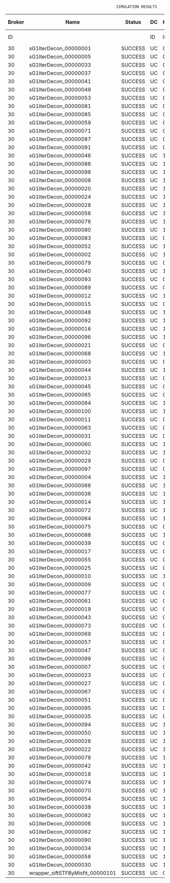 

                                                     SIMULATION RESULTS

|Broker|         Name         | Status|  DC  |Host|Host PEs |VM|   VM PEs|   VM MIPS|ActivityLen|StartTime|FinishTime|ExecTime
|------|----------------------|-------|------|----|---------|--|---------|----------|-----------|---------|----------|--------
|    ID|                      |       |    ID|  ID|CPU cores|ID|CPU cores|        MI|         MI|  Seconds|   Seconds| Seconds
|    30| sG1IterDecon_00000001|SUCCESS|    UC|   0|       12|120|        2|    1000.0|      56150|  35226.9|   35929.9|   703.0
|    30| sG1IterDecon_00000005|SUCCESS|    UC|   0|       12|120|        2|    1000.0|      56150|  35226.9|   35929.9|   703.0
|    30| sG1IterDecon_00000033|SUCCESS|    UC|   0|       12|120|        2|    1000.0|      56150|  35226.9|   35929.9|   703.0
|    30| sG1IterDecon_00000037|SUCCESS|    UC|   0|       12|120|        2|    1000.0|      56150|  35226.9|   35929.9|   703.0
|    30| sG1IterDecon_00000041|SUCCESS|    UC|   0|       12|120|        2|    1000.0|      56150|  35226.9|   35929.9|   703.0
|    30| sG1IterDecon_00000049|SUCCESS|    UC|   0|       12|120|        2|    1000.0|      56150|  35226.9|   35929.9|   703.0
|    30| sG1IterDecon_00000053|SUCCESS|    UC|   0|       12|120|        2|    1000.0|      56150|  35226.9|   35929.9|   703.0
|    30| sG1IterDecon_00000081|SUCCESS|    UC|   0|       12|120|        2|    1000.0|      56150|  35226.9|   35929.9|   703.0
|    30| sG1IterDecon_00000085|SUCCESS|    UC|   0|       12|120|        2|    1000.0|      56150|  35226.9|   35929.9|   703.0
|    30| sG1IterDecon_00000059|SUCCESS|    UC|   0|       12|122|        2|    1000.0|      56150|  35226.9|   35929.9|   703.0
|    30| sG1IterDecon_00000071|SUCCESS|    UC|   0|       12|122|        2|    1000.0|      56150|  35226.9|   35929.9|   703.0
|    30| sG1IterDecon_00000087|SUCCESS|    UC|   0|       12|122|        2|    1000.0|      56150|  35226.9|   35929.9|   703.0
|    30| sG1IterDecon_00000091|SUCCESS|    UC|   0|       12|122|        2|    1000.0|      56150|  35226.9|   35929.9|   703.0
|    30| sG1IterDecon_00000046|SUCCESS|    UC|   1|       12|121|        2|    1000.0|      56150|  35226.9|   35929.9|   703.0
|    30| sG1IterDecon_00000086|SUCCESS|    UC|   1|       12|121|        2|    1000.0|      56150|  35226.9|   35929.9|   703.0
|    30| sG1IterDecon_00000098|SUCCESS|    UC|   1|       12|121|        2|    1000.0|      56150|  35226.9|   35929.9|   703.0
|    30| sG1IterDecon_00000008|SUCCESS|    UC|   1|       12|123|        2|    1000.0|      56150|  35226.9|   35929.9|   703.0
|    30| sG1IterDecon_00000020|SUCCESS|    UC|   1|       12|123|        2|    1000.0|      56150|  35226.9|   35929.9|   703.0
|    30| sG1IterDecon_00000024|SUCCESS|    UC|   1|       12|123|        2|    1000.0|      56150|  35226.9|   35929.9|   703.0
|    30| sG1IterDecon_00000028|SUCCESS|    UC|   1|       12|123|        2|    1000.0|      56150|  35226.9|   35929.9|   703.0
|    30| sG1IterDecon_00000056|SUCCESS|    UC|   1|       12|123|        2|    1000.0|      56150|  35226.9|   35929.9|   703.0
|    30| sG1IterDecon_00000076|SUCCESS|    UC|   1|       12|123|        2|    1000.0|      56150|  35226.9|   35929.9|   703.0
|    30| sG1IterDecon_00000080|SUCCESS|    UC|   1|       12|123|        2|    1000.0|      56150|  35226.9|   35929.9|   703.0
|    30| sG1IterDecon_00000083|SUCCESS|    UC|   0|       12|122|        2|    1000.0|      59381|  35226.9|   35964.1|   737.2
|    30| sG1IterDecon_00000052|SUCCESS|    UC|   1|       12|123|        2|    1000.0|      61375|  35226.9|   35977.1|   750.3
|    30| sG1IterDecon_00000002|SUCCESS|    UC|   1|       12|121|        2|    1000.0|      60450|  35226.9|   35978.0|   751.1
|    30| sG1IterDecon_00000079|SUCCESS|    UC|   0|       12|122|        2|    1000.0|      83667|  35226.9|   36207.1|   980.2
|    30| sG1IterDecon_00000040|SUCCESS|    UC|   1|       12|123|        2|    1000.0|      91200|  35226.9|   36232.3|  1005.4
|    30| sG1IterDecon_00000093|SUCCESS|    UC|   0|       12|120|        2|    1000.0|      96311|  35226.9|   36251.6|  1024.7
|    30| sG1IterDecon_00000089|SUCCESS|    UC|   0|       12|120|        2|    1000.0|     115702|  35226.9|   36397.6|  1170.7
|    30| sG1IterDecon_00000012|SUCCESS|    UC|   1|       12|123|        2|    1000.0|     117306|  35226.9|   36441.3|  1214.4
|    30| sG1IterDecon_00000015|SUCCESS|    UC|   0|       12|122|        2|    1000.0|     115126|  35226.9|   36507.1|  1280.2
|    30| sG1IterDecon_00000048|SUCCESS|    UC|   1|       12|123|        2|    1000.0|     131219|  35226.9|   36546.1|  1319.2
|    30| sG1IterDecon_00000092|SUCCESS|    UC|   1|       12|123|        2|    1000.0|     135995|  35226.9|   36580.0|  1353.1
|    30| sG1IterDecon_00000016|SUCCESS|    UC|   1|       12|123|        2|    1000.0|     144034|  35226.9|   36632.6|  1405.7
|    30| sG1IterDecon_00000096|SUCCESS|    UC|   1|       12|123|        2|    1000.0|     146964|  35226.9|   36650.2|  1423.4
|    30| sG1IterDecon_00000021|SUCCESS|    UC|   0|       12|120|        2|    1000.0|     156382|  35226.9|   36684.5|  1457.7
|    30| sG1IterDecon_00000068|SUCCESS|    UC|   1|       12|123|        2|    1000.0|     162933|  35226.9|   36738.5|  1511.7
|    30| sG1IterDecon_00000003|SUCCESS|    UC|   0|       12|122|        2|    1000.0|     143490|  35226.9|   36762.9|  1536.1
|    30| sG1IterDecon_00000044|SUCCESS|    UC|   1|       12|123|        2|    1000.0|     168756|  35226.9|   36767.6|  1540.8
|    30| sG1IterDecon_00000013|SUCCESS|    UC|   0|       12|120|        2|    1000.0|     173487|  35226.9|   36796.5|  1569.6
|    30| sG1IterDecon_00000045|SUCCESS|    UC|   0|       12|120|        2|    1000.0|     193935|  35226.9|   36919.7|  1692.8
|    30| sG1IterDecon_00000065|SUCCESS|    UC|   0|       12|120|        2|    1000.0|     195345|  35226.9|   36927.5|  1700.7
|    30| sG1IterDecon_00000084|SUCCESS|    UC|   1|       12|123|        2|    1000.0|     231134|  35226.9|   37048.8|  1821.9
|    30| sG1IterDecon_00000100|SUCCESS|    UC|   1|       12|123|        2|    1000.0|     237950|  35226.9|   37076.1|  1849.2
|    30| sG1IterDecon_00000011|SUCCESS|    UC|   0|       12|122|        2|    1000.0|     182930|  35226.9|   37100.5|  1873.6
|    30| sG1IterDecon_00000063|SUCCESS|    UC|   0|       12|122|        2|    1000.0|     188230|  35226.9|   37142.8|  1916.0
|    30| sG1IterDecon_00000031|SUCCESS|    UC|   0|       12|122|        2|    1000.0|     190673|  35226.9|   37161.3|  1934.4
|    30| sG1IterDecon_00000060|SUCCESS|    UC|   1|       12|123|        2|    1000.0|     265578|  35226.9|   37173.1|  1946.2
|    30| sG1IterDecon_00000032|SUCCESS|    UC|   1|       12|123|        2|    1000.0|     270491|  35226.9|   37187.8|  1961.0
|    30| sG1IterDecon_00000029|SUCCESS|    UC|   0|       12|120|        2|    1000.0|     252025|  35226.9|   37211.0|  1984.1
|    30| sG1IterDecon_00000097|SUCCESS|    UC|   0|       12|120|        2|    1000.0|     274532|  35226.9|   37312.4|  2085.6
|    30| sG1IterDecon_00000004|SUCCESS|    UC|   1|       12|123|        2|    1000.0|     334964|  35226.9|   37349.1|  2122.2
|    30| sG1IterDecon_00000066|SUCCESS|    UC|   1|       12|121|        2|    1000.0|     190704|  35226.9|   37350.8|  2123.9
|    30| sG1IterDecon_00000036|SUCCESS|    UC|   1|       12|123|        2|    1000.0|     337139|  35226.9|   37353.3|  2126.4
|    30| sG1IterDecon_00000014|SUCCESS|    UC|   1|       12|121|        2|    1000.0|     197394|  35226.9|   37417.7|  2190.8
|    30| sG1IterDecon_00000072|SUCCESS|    UC|   1|       12|123|        2|    1000.0|     387256|  35226.9|   37428.7|  2201.8
|    30| sG1IterDecon_00000064|SUCCESS|    UC|   1|       12|123|        2|    1000.0|     394582|  35226.9|   37436.1|  2209.2
|    30| sG1IterDecon_00000075|SUCCESS|    UC|   0|       12|122|        2|    1000.0|     234888|  35226.9|   37473.0|  2246.1
|    30| sG1IterDecon_00000088|SUCCESS|    UC|   1|       12|123|        2|    1000.0|     467079|  35226.9|   37508.6|  2281.7
|    30| sG1IterDecon_00000039|SUCCESS|    UC|   0|       12|122|        2|    1000.0|     244204|  35226.9|   37533.9|  2307.1
|    30| sG1IterDecon_00000017|SUCCESS|    UC|   0|       12|120|        2|    1000.0|     341331|  35226.9|   37579.8|  2352.9
|    30| sG1IterDecon_00000055|SUCCESS|    UC|   0|       12|122|        2|    1000.0|     255737|  35226.9|   37603.5|  2376.6
|    30| sG1IterDecon_00000025|SUCCESS|    UC|   0|       12|120|        2|    1000.0|     358800|  35226.9|   37641.1|  2414.3
|    30| sG1IterDecon_00000010|SUCCESS|    UC|   1|       12|121|        2|    1000.0|     225339|  35226.9|   37684.4|  2457.5
|    30| sG1IterDecon_00000009|SUCCESS|    UC|   0|       12|120|        2|    1000.0|     391043|  35226.9|   37738.1|  2511.2
|    30| sG1IterDecon_00000077|SUCCESS|    UC|   0|       12|120|        2|    1000.0|     424669|  35226.9|   37822.2|  2595.3
|    30| sG1IterDecon_00000061|SUCCESS|    UC|   0|       12|120|        2|    1000.0|     449668|  35226.9|   37872.1|  2645.2
|    30| sG1IterDecon_00000019|SUCCESS|    UC|   0|       12|122|        2|    1000.0|     310565|  35226.9|   37906.7|  2679.8
|    30| sG1IterDecon_00000043|SUCCESS|    UC|   0|       12|122|        2|    1000.0|     315524|  35226.9|   37931.4|  2704.5
|    30| sG1IterDecon_00000073|SUCCESS|    UC|   0|       12|120|        2|    1000.0|     514833|  35226.9|   37970.0|  2743.2
|    30| sG1IterDecon_00000069|SUCCESS|    UC|   0|       12|120|        2|    1000.0|     517533|  35226.9|   37972.8|  2745.9
|    30| sG1IterDecon_00000057|SUCCESS|    UC|   0|       12|120|        2|    1000.0|     548071|  35226.9|   38003.2|  2776.3
|    30| sG1IterDecon_00000047|SUCCESS|    UC|   0|       12|122|        2|    1000.0|     378587|  35226.9|   38215.6|  2988.7
|    30| sG1IterDecon_00000099|SUCCESS|    UC|   0|       12|122|        2|    1000.0|     388369|  35226.9|   38254.7|  3027.8
|    30| sG1IterDecon_00000007|SUCCESS|    UC|   0|       12|122|        2|    1000.0|     417184|  35226.9|   38355.9|  3129.0
|    30| sG1IterDecon_00000023|SUCCESS|    UC|   0|       12|122|        2|    1000.0|     440432|  35226.9|   38425.8|  3198.9
|    30| sG1IterDecon_00000027|SUCCESS|    UC|   0|       12|122|        2|    1000.0|     452997|  35226.9|   38457.2|  3230.3
|    30| sG1IterDecon_00000067|SUCCESS|    UC|   0|       12|122|        2|    1000.0|     473732|  35226.9|   38498.6|  3271.8
|    30| sG1IterDecon_00000051|SUCCESS|    UC|   0|       12|122|        2|    1000.0|     478427|  35226.9|   38505.8|  3278.9
|    30| sG1IterDecon_00000095|SUCCESS|    UC|   0|       12|122|        2|    1000.0|     485151|  35226.9|   38512.5|  3285.7
|    30| sG1IterDecon_00000035|SUCCESS|    UC|   0|       12|122|        2|    1000.0|     493480|  35226.9|   38520.9|  3294.0
|    30| sG1IterDecon_00000094|SUCCESS|    UC|   1|       12|121|        2|    1000.0|     318396|  35226.9|   38523.2|  3296.4
|    30| sG1IterDecon_00000050|SUCCESS|    UC|   1|       12|121|        2|    1000.0|     318735|  35226.9|   38526.2|  3299.3
|    30| sG1IterDecon_00000026|SUCCESS|    UC|   1|       12|121|        2|    1000.0|     322630|  35226.9|   38557.4|  3330.5
|    30| sG1IterDecon_00000022|SUCCESS|    UC|   1|       12|121|        2|    1000.0|     357190|  35226.9|   38817.4|  3590.6
|    30| sG1IterDecon_00000078|SUCCESS|    UC|   1|       12|121|        2|    1000.0|     360476|  35226.9|   38840.6|  3613.8
|    30| sG1IterDecon_00000042|SUCCESS|    UC|   1|       12|121|        2|    1000.0|     368699|  35226.9|   38894.4|  3667.5
|    30| sG1IterDecon_00000018|SUCCESS|    UC|   1|       12|121|        2|    1000.0|     414263|  35226.9|   39168.9|  3942.1
|    30| sG1IterDecon_00000074|SUCCESS|    UC|   1|       12|121|        2|    1000.0|     424552|  35226.9|   39225.8|  3999.0
|    30| sG1IterDecon_00000070|SUCCESS|    UC|   1|       12|121|        2|    1000.0|     448310|  35226.9|   39344.6|  4117.7
|    30| sG1IterDecon_00000054|SUCCESS|    UC|   1|       12|121|        2|    1000.0|     450508|  35226.9|   39354.6|  4127.7
|    30| sG1IterDecon_00000038|SUCCESS|    UC|   1|       12|121|        2|    1000.0|     477933|  35226.9|   39464.3|  4237.4
|    30| sG1IterDecon_00000082|SUCCESS|    UC|   1|       12|121|        2|    1000.0|     479541|  35226.9|   39470.0|  4243.1
|    30| sG1IterDecon_00000006|SUCCESS|    UC|   1|       12|121|        2|    1000.0|     495411|  35226.9|   39517.7|  4290.8
|    30| sG1IterDecon_00000062|SUCCESS|    UC|   1|       12|121|        2|    1000.0|     512294|  35226.9|   39559.8|  4333.0
|    30| sG1IterDecon_00000090|SUCCESS|    UC|   1|       12|121|        2|    1000.0|     525791|  35226.9|   39586.8|  4360.0
|    30| sG1IterDecon_00000034|SUCCESS|    UC|   1|       12|121|        2|    1000.0|     550026|  35226.9|   39623.3|  4396.5
|    30| sG1IterDecon_00000058|SUCCESS|    UC|   1|       12|121|        2|    1000.0|     559233|  35226.9|   39632.5|  4405.6
|    30| sG1IterDecon_00000030|SUCCESS|    UC|   1|       12|121|        2|    1000.0|     560188|  35226.9|   39633.5|  4406.7
|    30|wrapper_siftSTFByMisfit_00000101|SUCCESS|    UC|   0|       12|120|        2|    1000.0|      13510|  39633.5|   39647.1|    13.5

